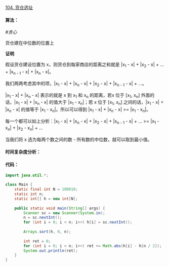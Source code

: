 [104. 货仓选址](https://www.acwing.com/problem/content/106/)

#### 算法：

*#贪心*

货仓建在中位数的位置上

**证明**

假设货仓建设位置为 x，则货仓到每家商店的距离之和就是 |x<sub>1</sub> - x| + |x<sub>2</sub> - x| + ... + |x<sub>n - 1</sub> - x| + |x<sub>n</sub> - x|。

我们两两考虑其中的项，|x<sub>1</sub> - x| + |x<sub>n</sub> - x| + |x<sub>2</sub> - x| + |x<sub>n - 1</sub> - x| + ...。

|x<sub>1</sub> - x| + |x<sub>n</sub> - x| 表示的就是 x 到 x<sub>1</sub> 和 x<sub>n</sub> 的距离，若x 位于 [x<sub>1</sub>, x<sub>n</sub>] 外面的话，|x<sub>1</sub> - x| + |x<sub>n</sub> - x| 的值大于 |x<sub>1</sub> - x<sub>n</sub>|；若 x 位于 [x<sub>1</sub>, x<sub>n</sub>] 之间的话，|x<sub>1</sub> - x| + |x<sub>n</sub> - x| 的值等于 |x<sub>1</sub> - x<sub>n</sub>|。所以可以得到 |x<sub>1</sub> - x| + |x<sub>n</sub> - x| >= |x<sub>1</sub> - x<sub>n</sub>|。

每一个都可以如上分析：|x<sub>1</sub> - x| + |x<sub>n</sub> - x| + |x<sub>2</sub> - x| + |x<sub>n - 1</sub> - x| + ... >= |x<sub>1</sub> - x<sub>n</sub>| + |x<sub>2</sub> - x<sub>n</sub>| + ...

当我们将 x 选为每两个数之间的数 - 所有数的中位数，就可以取到最小值。

#### 时间复杂度分析：



#### 代码：

```java
import java.util.*;

class Main {
    static final int N = 100010;
    static int n;
    static int[] h = new int[N];
    
    public static void main(String[] args) {
        Scanner sc = new Scanner(System.in);
        n = sc.nextInt();
        for (int i = 0; i < n; i++) h[i] = sc.nextInt();
        
        Arrays.sort(h, 0, n);
        
        int ret = 0;
        for (int i = 0; i < n; i++) ret += Math.abs(h[i] - h[n / 2]);
        System.out.println(ret);
    }
}
```

